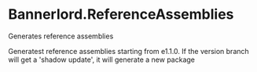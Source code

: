 # Bannerlord.ReferenceAssemblies
Generates reference assemblies

Generatest reference assemblies starting from e1.1.0.
If the version branch will get a 'shadow update', it will generate a new package
